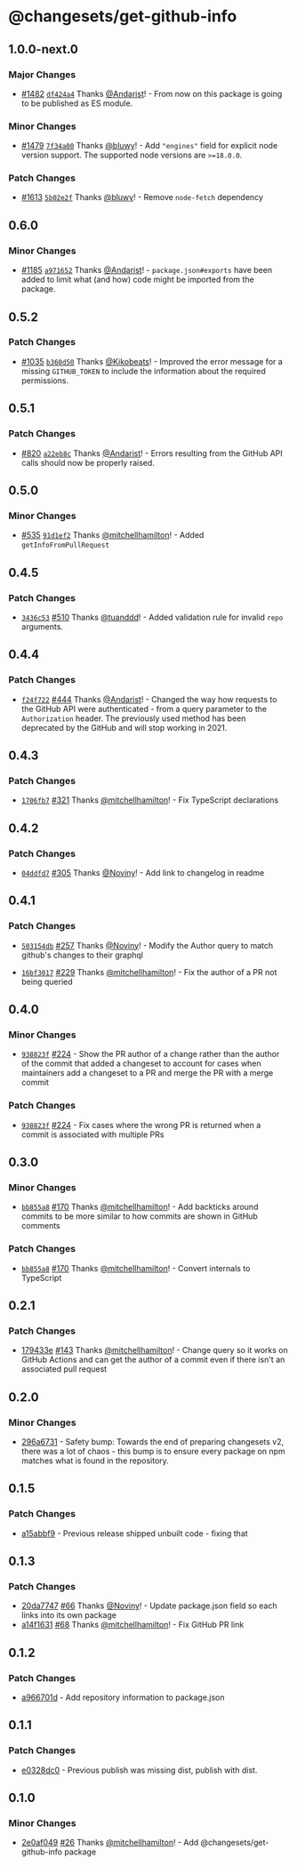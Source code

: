 # @changesets/get-github-info

## 1.0.0-next.0

### Major Changes

- [#1482](https://github.com/changesets/changesets/pull/1482) [`df424a4`](https://github.com/changesets/changesets/commit/df424a4a09eea15b0fa9159ee0b98af0d95f58a7) Thanks [@Andarist](https://github.com/Andarist)! - From now on this package is going to be published as ES module.

### Minor Changes

- [#1479](https://github.com/changesets/changesets/pull/1479) [`7f34a00`](https://github.com/changesets/changesets/commit/7f34a00aab779a941a406b17f5a85895144fc0a5) Thanks [@bluwy](https://github.com/bluwy)! - Add `"engines"` field for explicit node version support. The supported node versions are `>=18.0.0`.

### Patch Changes

- [#1613](https://github.com/changesets/changesets/pull/1613) [`5b02e2f`](https://github.com/changesets/changesets/commit/5b02e2f61d2a1335293016f81efb0386a0ed7967) Thanks [@bluwy](https://github.com/bluwy)! - Remove `node-fetch` dependency

## 0.6.0

### Minor Changes

- [#1185](https://github.com/changesets/changesets/pull/1185) [`a971652`](https://github.com/changesets/changesets/commit/a971652ec1403aab3fb89eb2f1640bd5012b895a) Thanks [@Andarist](https://github.com/Andarist)! - `package.json#exports` have been added to limit what (and how) code might be imported from the package.

## 0.5.2

### Patch Changes

- [#1035](https://github.com/changesets/changesets/pull/1035) [`b360d50`](https://github.com/changesets/changesets/commit/b360d50809ed2a0e28f3fc482c242776f44b5851) Thanks [@Kikobeats](https://github.com/Kikobeats)! - Improved the error message for a missing `GITHUB_TOKEN` to include the information about the required permissions.

## 0.5.1

### Patch Changes

- [#820](https://github.com/changesets/changesets/pull/820) [`a22eb8c`](https://github.com/changesets/changesets/commit/a22eb8c93fff7912323aa8f3d534066ce2a578fa) Thanks [@Andarist](https://github.com/Andarist)! - Errors resulting from the GitHub API calls should now be properly raised.

## 0.5.0

### Minor Changes

- [#535](https://github.com/changesets/changesets/pull/535) [`91d1ef2`](https://github.com/changesets/changesets/commit/91d1ef2ef703be6b727650ef67a932757b97d1ef) Thanks [@mitchellhamilton](https://github.com/mitchellhamilton)! - Added `getInfoFromPullRequest`

## 0.4.5

### Patch Changes

- [`3436c53`](https://github.com/changesets/changesets/commit/3436c53acf444c2ce19f8548920b7b73461a9c76) [#510](https://github.com/changesets/changesets/pull/510) Thanks [@tuanddd](https://github.com/tuanddd)! - Added validation rule for invalid `repo` arguments.

## 0.4.4

### Patch Changes

- [`f24f722`](https://github.com/changesets/changesets/commit/f24f7220fcc322a4a2deb26cd77c2d481ac422f0) [#444](https://github.com/changesets/changesets/pull/444) Thanks [@Andarist](https://github.com/Andarist)! - Changed the way how requests to the GitHub API were authenticated - from a query parameter to the `Authorization` header. The previously used method has been deprecated by the GitHub and will stop working in 2021.

## 0.4.3

### Patch Changes

- [`1706fb7`](https://github.com/changesets/changesets/commit/1706fb751ecc2f5a792c42f467b2063078d58716) [#321](https://github.com/changesets/changesets/pull/321) Thanks [@mitchellhamilton](https://github.com/mitchellhamilton)! - Fix TypeScript declarations

## 0.4.2

### Patch Changes

- [`04ddfd7`](https://github.com/changesets/changesets/commit/04ddfd7c3acbfb84ef9c92873fe7f9dea1f5145c) [#305](https://github.com/changesets/changesets/pull/305) Thanks [@Noviny](https://github.com/Noviny)! - Add link to changelog in readme

## 0.4.1

### Patch Changes

- [`503154db`](https://github.com/changesets/changesets/commit/503154db39fe8ab88a1176e4569c48078bcf5569) [#257](https://github.com/changesets/changesets/pull/257) Thanks [@Noviny](https://github.com/Noviny)! - Modify the Author query to match github's changes to their graphql

- [`16bf3017`](https://github.com/changesets/changesets/commit/16bf3017dbf25d498fee028bf9806d15edd61be9) [#229](https://github.com/changesets/changesets/pull/229) Thanks [@mitchellhamilton](https://github.com/mitchellhamilton)! - Fix the author of a PR not being queried

## 0.4.0

### Minor Changes

- [`938823f`](https://github.com/changesets/changesets/commit/938823f6fa0277869f0aecc3345c3812d1e44bba) [#224](https://github.com/changesets/changesets/pull/224) - Show the PR author of a change rather than the author of the commit that added a changeset to account for cases when maintainers add a changeset to a PR and merge the PR with a merge commit

### Patch Changes

- [`938823f`](https://github.com/changesets/changesets/commit/938823f6fa0277869f0aecc3345c3812d1e44bba) [#224](https://github.com/changesets/changesets/pull/224) - Fix cases where the wrong PR is returned when a commit is associated with multiple PRs

## 0.3.0

### Minor Changes

- [`bb855a8`](https://github.com/changesets/changesets/commit/bb855a869b2d1c4454929b62c3b768546c30d3a3) [#170](https://github.com/changesets/changesets/pull/170) Thanks [@mitchellhamilton](https://github.com/mitchellhamilton)! - Add backticks around commits to be more similar to how commits are shown in GitHub comments

### Patch Changes

- [`bb855a8`](https://github.com/changesets/changesets/commit/bb855a869b2d1c4454929b62c3b768546c30d3a3) [#170](https://github.com/changesets/changesets/pull/170) Thanks [@mitchellhamilton](https://github.com/mitchellhamilton)! - Convert internals to TypeScript

## 0.2.1

### Patch Changes

- [179433e](https://github.com/changesets/changesets/commit/179433e3275dc73f6913e2fc2c9134958e084302) [#143](https://github.com/changesets/changesets/pull/143) Thanks [@mitchellhamilton](https://github.com/mitchellhamilton)! - Change query so it works on GitHub Actions and can get the author of a commit even if there isn't an associated pull request

## 0.2.0

### Minor Changes

- [296a6731](https://github.com/changesets/changesets/commit/296a6731) - Safety bump: Towards the end of preparing changesets v2, there was a lot of chaos - this bump is to ensure every package on npm matches what is found in the repository.

## 0.1.5

### Patch Changes

- [a15abbf9](https://github.com/changesets/changesets/commit/a15abbf9) - Previous release shipped unbuilt code - fixing that

## 0.1.3

### Patch Changes

- [20da7747](https://github.com/changesets/changesets/commit/20da7747) [#66](https://github.com/changesets/changesets/pull/66) Thanks [@Noviny](https://github.com/Noviny)! - Update package.json field so each links into its own package
- [a14f1631](https://github.com/changesets/changesets/commit/a14f1631) [#68](https://github.com/changesets/changesets/pull/68) Thanks [@mitchellhamilton](https://github.com/mitchellhamilton)! - Fix GitHub PR link

## 0.1.2

### Patch Changes

- [a966701d](https://github.com/Noviny/changesets/commit/a966701d) - Add repository information to package.json

## 0.1.1

### Patch Changes

- [e0328dc0](https://github.com/Noviny/changesets/commit/e0328dc0) - Previous publish was missing dist, publish with dist.

## 0.1.0

### Minor Changes

- [2e0af049](https://github.com/Noviny/changesets/commit/2e0af049) [#26](https://github.com/Noviny/changesets/pull/26) Thanks [@mitchellhamilton](https://github.com/mitchellhamilton)! - Add @changesets/get-github-info package
